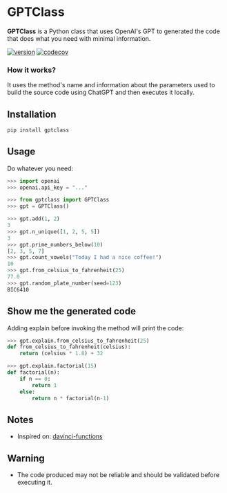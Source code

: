 # GPTClass
**GPTClass** is a Python class that uses OpenAI's GPT to generated the code that does what you need with minimal information.

[![version](https://img.shields.io/pypi/v/gptclass?logo=pypi&logoColor=white)](https://pypi.org/project/gptclass/)
[![codecov](https://codecov.io/gh/jaume-ferrarons/GPTClass/branch/main/graph/badge.svg?token=IDN30YYHQ8)](https://codecov.io/gh/jaume-ferrarons/GPTClass)

### How it works?
It uses the method's name and information about the parameters used to build the source code using ChatGPT and then executes it locally.

## Installation
```bash
pip install gptclass
```

## Usage
Do whatever you need: 
```python
>>> import openai
>>> openai.api_key = "..."

>>> from gptclass import GPTClass
>>> gpt = GPTClass()

>>> gpt.add(1, 2)
3
>>> gpt.n_unique([1, 2, 5, 5])
3
>>> gpt.prime_numbers_below(10)
[2, 3, 5, 7]
>>> gpt.count_vowels("Today I had a nice coffee!")
10
>>> gpt.from_celsius_to_fahrenheit(25)
77.0
>>> gpt.random_plate_number(seed=123)
BIC6410
```

## Show me the generated code
Adding explain before invoking the method will print the code:

```python
>>> gpt.explain.from_celsius_to_fahrenheit(25)
def from_celsius_to_fahrenheit(celsius):
    return (celsius * 1.8) + 32

>>> gpt.explain.factorial(15)
def factorial(n):
    if n == 0:
        return 1
    else:
        return n * factorial(n-1)
```

## Notes
- Inspired on: [davinci-functions](https://github.com/odashi/davinci-functions/tree/main)

## Warning
- The code produced may not be reliable and should be validated before executing it.